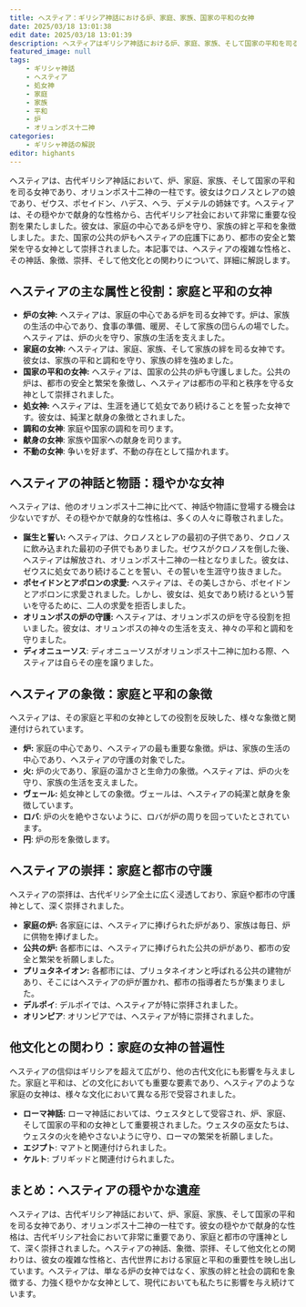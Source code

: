 ```yaml
---
title: ヘスティア：ギリシア神話における炉、家庭、家族、国家の平和の女神
date: 2025/03/18 13:01:38
edit date: 2025/03/18 13:01:39
description: ヘスティアはギリシア神話における炉、家庭、家族、そして国家の平和を司る女神であり、オリュンポス十二神の一柱です。彼女は家庭の中心である炉を守り、家族の絆と平和を象徴しました。
featured_image: null
tags:
    - ギリシャ神話
    - ヘスティア
    - 処女神
    - 家庭
    - 家族
    - 平和
    - 炉
    - オリュンポス十二神
categories:
    - ギリシャ神話の解説
editor: highants
---
```


ヘスティアは、古代ギリシア神話において、炉、家庭、家族、そして国家の平和を司る女神であり、オリュンポス十二神の一柱です。彼女はクロノスとレアの娘であり、ゼウス、ポセイドン、ハデス、ヘラ、デメテルの姉妹です。ヘスティアは、その穏やかで献身的な性格から、古代ギリシア社会において非常に重要な役割を果たしました。彼女は、家庭の中心である炉を守り、家族の絆と平和を象徴しました。また、国家の公共の炉もヘスティアの庇護下にあり、都市の安全と繁栄を守る女神として崇拝されました。本記事では、ヘスティアの複雑な性格と、その神話、象徴、崇拝、そして他文化との関わりについて、詳細に解説します。
<!--more-->

## ヘスティアの主な属性と役割：家庭と平和の女神

* **炉の女神:** ヘスティアは、家庭の中心である炉を司る女神です。炉は、家族の生活の中心であり、食事の準備、暖房、そして家族の団らんの場でした。ヘスティアは、炉の火を守り、家族の生活を支えました。
* **家庭の女神:** ヘスティアは、家庭、家族、そして家族の絆を司る女神です。彼女は、家族の平和と調和を守り、家族の絆を強めました。
* **国家の平和の女神:** ヘスティアは、国家の公共の炉も守護しました。公共の炉は、都市の安全と繁栄を象徴し、ヘスティアは都市の平和と秩序を守る女神として崇拝されました。
* **処女神:** ヘスティアは、生涯を通じて処女であり続けることを誓った女神です。彼女は、純潔と献身の象徴とされました。
* **調和の女神**: 家庭や国家の調和を司ります。
* **献身の女神**: 家族や国家への献身を司ります。
* **不動の女神**: 争いを好まず、不動の存在として描かれます。

## ヘスティアの神話と物語：穏やかな女神

ヘスティアは、他のオリュンポス十二神に比べて、神話や物語に登場する機会は少ないですが、その穏やかで献身的な性格は、多くの人々に尊敬されました。

* **誕生と誓い:** ヘスティアは、クロノスとレアの最初の子供であり、クロノスに飲み込まれた最初の子供でもありました。ゼウスがクロノスを倒した後、ヘスティアは解放され、オリュンポス十二神の一柱となりました。彼女は、ゼウスに処女であり続けることを誓い、その誓いを生涯守り抜きました。
* **ポセイドンとアポロンの求愛:** ヘスティアは、その美しさから、ポセイドンとアポロンに求愛されました。しかし、彼女は、処女であり続けるという誓いを守るために、二人の求愛を拒否しました。
* **オリュンポスの炉の守護:** ヘスティアは、オリュンポスの炉を守る役割を担いました。彼女は、オリュンポスの神々の生活を支え、神々の平和と調和を守りました。
* **ディオニューソス**: ディオニューソスがオリュンポス十二神に加わる際、ヘスティアは自らその座を譲りました。

## ヘスティアの象徴：家庭と平和の象徴

ヘスティアは、その家庭と平和の女神としての役割を反映した、様々な象徴と関連付けられています。

* **炉:** 家庭の中心であり、ヘスティアの最も重要な象徴。炉は、家族の生活の中心であり、ヘスティアの守護の対象でした。
* **火:** 炉の火であり、家庭の温かさと生命力の象徴。ヘスティアは、炉の火を守り、家族の生活を支えました。
* **ヴェール:** 処女神としての象徴。ヴェールは、ヘスティアの純潔と献身を象徴しています。
* **ロバ**: 炉の火を絶やさないように、ロバが炉の周りを回っていたとされています。
* **円**: 炉の形を象徴します。

## ヘスティアの崇拝：家庭と都市の守護

ヘスティアの崇拝は、古代ギリシア全土に広く浸透しており、家庭や都市の守護神として、深く崇拝されました。

* **家庭の炉:** 各家庭には、ヘスティアに捧げられた炉があり、家族は毎日、炉に供物を捧げました。
* **公共の炉:** 各都市には、ヘスティアに捧げられた公共の炉があり、都市の安全と繁栄を祈願しました。
* **プリュタネイオン:** 各都市には、プリュタネイオンと呼ばれる公共の建物があり、そこにはヘスティアの炉が置かれ、都市の指導者たちが集まりました。
* **デルポイ**: デルポイでは、ヘスティアが特に崇拝されました。
* **オリンピア**: オリンピアでは、ヘスティアが特に崇拝されました。

## 他文化との関わり：家庭の女神の普遍性

ヘスティアの信仰はギリシアを超えて広がり、他の古代文化にも影響を与えました。家庭と平和は、どの文化においても重要な要素であり、ヘスティアのような家庭の女神は、様々な文化において異なる形で受容されました。

* **ローマ神話:** ローマ神話においては、ウェスタとして受容され、炉、家庭、そして国家の平和の女神として重要視されました。ウェスタの巫女たちは、ウェスタの火を絶やさないように守り、ローマの繁栄を祈願しました。
* **エジプト**: マアトと関連付けられました。
* **ケルト**: ブリギッドと関連付けられました。

## まとめ：ヘスティアの穏やかな遺産

ヘスティアは、古代ギリシア神話において、炉、家庭、家族、そして国家の平和を司る女神であり、オリュンポス十二神の一柱です。彼女の穏やかで献身的な性格は、古代ギリシア社会において非常に重要であり、家庭と都市の守護神として、深く崇拝されました。ヘスティアの神話、象徴、崇拝、そして他文化との関わりは、彼女の複雑な性格と、古代世界における家庭と平和の重要性を映し出しています。ヘスティアは、単なる炉の女神ではなく、家族の絆と社会の調和を象徴する、力強く穏やかな女神として、現代においても私たちに影響を与え続けています。
